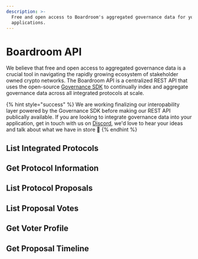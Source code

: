 ```yaml
---
description: >-
  Free and open access to Boardroom's aggregated governance data for your
  applications.
---
```


# Boardroom API

We believe that free and open access to aggregated governance data is a crucial tool in navigating the rapidly growing ecosystem of stakeholder owned crypto networks.  The Boardroom API is a centralized REST API that uses the open-source [Governance SDK](../sdk/governance-sdk.md) to continually index and aggregate governance data across all integrated protocols at scale.

{% hint style="success" %}
We are working finalizing our interopability layer powered by the Governance SDK before making our REST API publically available. If you are looking to integrate governance data into your application, get in touch with us on [Discord](https://discord.gg/UBqtEddhsC), we'd love to hear your ideas and talk about what we have in store 🚀
{% endhint %}

## List Integrated Protocols

## Get Protocol Information

## List Protocol Proposals

## List Proposal Votes

## Get Voter Profile

## Get Proposal Timeline





